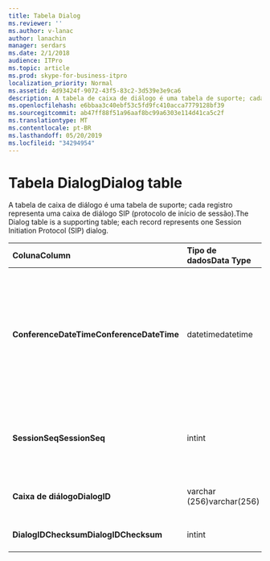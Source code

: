 ```yaml
---
title: Tabela Dialog
ms.reviewer: ''
ms.author: v-lanac
author: lanachin
manager: serdars
ms.date: 2/1/2018
audience: ITPro
ms.topic: article
ms.prod: skype-for-business-itpro
localization_priority: Normal
ms.assetid: 4d93424f-9072-43f5-83c2-3d539e3e9ca6
description: A tabela de caixa de diálogo é uma tabela de suporte; cada registro representa uma caixa de diálogo SIP (protocolo de início de sessão).
ms.openlocfilehash: e6bbaa3c40ebf53c5fd9fc410acca7779128bf39
ms.sourcegitcommit: ab47ff88f51a96aaf8bc99a6303e114d41ca5c2f
ms.translationtype: MT
ms.contentlocale: pt-BR
ms.lasthandoff: 05/20/2019
ms.locfileid: "34294954"
---
```

# <a name="dialog-table"></a><span data-ttu-id="9e69a-103">Tabela Dialog</span><span class="sxs-lookup"><span data-stu-id="9e69a-103">Dialog table</span></span>
 
<span data-ttu-id="9e69a-104">A tabela de caixa de diálogo é uma tabela de suporte; cada registro representa uma caixa de diálogo SIP (protocolo de início de sessão).</span><span class="sxs-lookup"><span data-stu-id="9e69a-104">The Dialog table is a supporting table; each record represents one Session Initiation Protocol (SIP) dialog.</span></span>
  
|<span data-ttu-id="9e69a-105">**Coluna**</span><span class="sxs-lookup"><span data-stu-id="9e69a-105">**Column**</span></span>|<span data-ttu-id="9e69a-106">**Tipo de dados**</span><span class="sxs-lookup"><span data-stu-id="9e69a-106">**Data Type**</span></span>|<span data-ttu-id="9e69a-107">**Chave/índice**</span><span class="sxs-lookup"><span data-stu-id="9e69a-107">**Key/Index**</span></span>|<span data-ttu-id="9e69a-108">**Detalhes**</span><span class="sxs-lookup"><span data-stu-id="9e69a-108">**Details**</span></span>|
|:-----|:-----|:-----|:-----|
|<span data-ttu-id="9e69a-109">**ConferenceDateTime**</span><span class="sxs-lookup"><span data-stu-id="9e69a-109">**ConferenceDateTime**</span></span> <br/> |<span data-ttu-id="9e69a-110">datetime</span><span class="sxs-lookup"><span data-stu-id="9e69a-110">datetime</span></span>  <br/> |<span data-ttu-id="9e69a-111">Primária</span><span class="sxs-lookup"><span data-stu-id="9e69a-111">Primary</span></span>  <br/> |<span data-ttu-id="9e69a-112">Tempo quando o agente de Quality of Excellence (QoE) recebe o primeiro relatório do chamador ou do receptor.</span><span class="sxs-lookup"><span data-stu-id="9e69a-112">Time when the Quality of Excellence (QoE) agent receives the first report from either caller or callee.</span></span> <span data-ttu-id="9e69a-113">Usado em conjunto com o SessionSeq para identificar exclusivamente uma sessão.</span><span class="sxs-lookup"><span data-stu-id="9e69a-113">Used in conjunction with SessionSeq to uniquely identify a session.</span></span>  <br/> |
|<span data-ttu-id="9e69a-114">**SessionSeq**</span><span class="sxs-lookup"><span data-stu-id="9e69a-114">**SessionSeq**</span></span> <br/> |<span data-ttu-id="9e69a-115">int</span><span class="sxs-lookup"><span data-stu-id="9e69a-115">int</span></span>  <br/> |<span data-ttu-id="9e69a-116">Primária</span><span class="sxs-lookup"><span data-stu-id="9e69a-116">Primary</span></span>  <br/> |<span data-ttu-id="9e69a-117">Número de sequência para diferenciar sessões quando elas tiverem o mesmo ConferenceDateTime.</span><span class="sxs-lookup"><span data-stu-id="9e69a-117">Sequence number to differentiate sessions when they have the same ConferenceDateTime.</span></span>  <br/> |
|<span data-ttu-id="9e69a-118">**Caixa de diálogo**</span><span class="sxs-lookup"><span data-stu-id="9e69a-118">**DialogID**</span></span> <br/> |<span data-ttu-id="9e69a-119">varchar (256)</span><span class="sxs-lookup"><span data-stu-id="9e69a-119">varchar(256)</span></span>  <br/> ||<span data-ttu-id="9e69a-120">IDENTIFICAÇÃO da caixa de diálogo que é globalmente exclusiva.</span><span class="sxs-lookup"><span data-stu-id="9e69a-120">Dialog ID which is globally unique.</span></span>  <br/> |
|<span data-ttu-id="9e69a-121">**DialogIDChecksum**</span><span class="sxs-lookup"><span data-stu-id="9e69a-121">**DialogIDChecksum**</span></span> <br/> |<span data-ttu-id="9e69a-122">int</span><span class="sxs-lookup"><span data-stu-id="9e69a-122">int</span></span>  <br/> |<span data-ttu-id="9e69a-123">dedo</span><span class="sxs-lookup"><span data-stu-id="9e69a-123">index</span></span>  <br/> |<span data-ttu-id="9e69a-124">Checksum da ID da caixa de diálogo.</span><span class="sxs-lookup"><span data-stu-id="9e69a-124">Checksum of the Dialog ID.</span></span>  <br/> |
   

